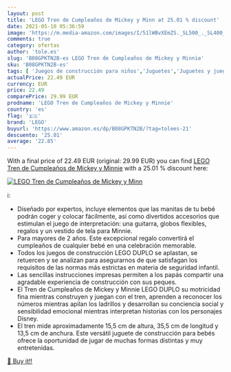 ```yaml
---
layout: post
title: 'LEGO Tren de Cumpleaños de Mickey y Minn at 25.01 % discount'
date: 2021-05-10 05:36:59
image: 'https://m.media-amazon.com/images/I/51lWBvXEmZS._SL500_._SL400_.jpg'
comments: true
category: ofertas
author: 'tole.es'
slug: 'B08GPKTN2B-es LEGO Tren de Cumpleaños de Mickey y Minnie'
sku: 'B08GPKTN2B-es'
tags: [ 'Juegos de construcción para niños','Juguetes','Juguetes y juegos','lego', ]
actualPrice: 22.49 EUR
currency: EUR
price: 22.49
comparePrice: 29.99 EUR
prodname: 'LEGO Tren de Cumpleaños de Mickey y Minnie'
country: 'es'
flag: '🇪🇸'
brand: 'LEGO'
buyurl: 'https://www.amazon.es/dp/B08GPKTN2B/?tag=tolees-21'
descuento: '25.01'
average: '22.85'
---
```


With a final price of 22.49 EUR (original: 29.99 EUR) you can find [LEGO Tren de Cumpleaños de Mickey y Minnie](https://www.amazon.es/dp/B08GPKTN2B/?tag=tolees-21) with a  25.01 % discount here:

[![LEGO Tren de Cumpleaños de Mickey y Minn](https://m.media-amazon.com/images/I/51lWBvXEmZS._SL500_._SL400_.jpg)](https://www.amazon.es/dp/B08GPKTN2B/?tag=tolees-21)

ℹ️:

- Diseñado por expertos, incluye elementos que las manitas de tu bebé podrán coger y colocar fácilmente, así como divertidos accesorios que estimulan el juego de interpretación: una guitarra, globos flexibles, regalos y un vestido de tela para Minnie.
- Para mayores de 2 años. Este excepcional regalo convertirá el cumpleaños de cualquier bebé en una celebración memorable.
- Todos los juegos de construcción LEGO DUPLO se aplastan, se retuercen y se analizan para asegurarnos de que satisfagan los requisitos de las normas más estrictas en materia de seguridad infantil.
- Las sencillas instrucciones impresas permiten a los papás compartir una agradable experiencia de construcción con sus peques.
- El Tren de Cumpleaños de Mickey y Minnie LEGO DUPLO su motricidad fina mientras construyen y juegan con el tren, aprenden a reconocer los números mientras apilan los ladrillos y desarrollan su conciencia social y sensibilidad emocional mientras interpretan historias con los personajes Disney.
- El tren mide aproximadamente 15,5 cm de altura, 35,5 cm de longitud y 13,5 cm de anchura. Este versátil juguete de construcción para bebés ofrece la oportunidad de jugar de muchas formas distintas y muy entretenidas.

[🛒 Buy it!!](https://www.amazon.es/dp/B08GPKTN2B/?tag=tolees-21)
